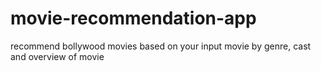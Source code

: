 # movie-recommendation-app
recommend bollywood movies based on your input movie by genre, cast and overview of movie
